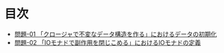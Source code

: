 目次
====

* [問題-01 「クロージャで不変なデータ構造を作る」におけるデータの初期化](#問題-01-クロージャで不変なデータ構造を作るにおけるデータの初期化)
* [問題-02 「IOモナドで副作用を閉じこめる」におけるIOモナドの定義](#問題-02-ioモナドで副作用を閉じこめるにおけるioモナドの定義)



